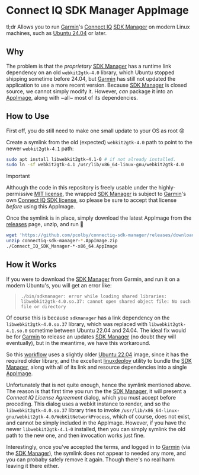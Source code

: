 # Connect IQ SDK Manager AppImage

tl;dr Allows you to run [Garmin][]'s [Connect IQ][] [SDK Manager][] on modern Linux machines, such as [Ubuntu 24.04][]
or later.

## Why

The problem is that the *proprietary* [SDK Manager][] has a runtime link dependency on an old `webkit2gtk-4.0` library,
which Ubuntu stopped shipping sometime before 24.04, but [Garmin][] has still not updated the application to use a more
recent version.  Because [SDK Manager][] is closed source, we cannot simply modify it. However, *can* package it into an
[AppImage][], along with ~all~ most of its dependencies.

## How to Use

First off, you do still need to make one small update to your OS as root :disappointed:

Create a symlink from the old (expected) `webkit2gtk-4.0` path to point to the newer `webkit2gtk-4.1` path:

```sh
sudo apt install libwebkit2gtk-4.1-0 # if not already installed.
sudo ln -sf webkit2gtk-4.1 /usr/lib/x86_64-linux-gnu/webkit2gtk-4.0
```

> [!IMPORTANT]
> Although the code in this repository is freely usable under the highly-permissive [MIT license][], the wrapped
> [SDK Manager][] is subject to [Garmin][]'s own [Connect IQ SDK license], so please be sure to accept that license
> *before* using this AppImage.

Once the symlink is in place, simply download the latest AppImage from the [releases][] page, unzip, and run :tada:

```sh
wget 'https://github.com/pcolby/connectiq-sdk-manager/releases/download/continuous/connectiq-sdk-manager-1.0.13+50.AppImage.zip'
unzip connectiq-sdk-manager-*.AppImage.zip
./Connect_IQ_SDK_Manager-*-x86_64.AppImage
```

## How it Works

If you were to download the [SDK Manager][] from Garmin, and run it on a modern Ubuntu's, you will get an error like:

> `./bin/sdkmanager: error while loading shared libraries: libwebkit2gtk-4.0.so.37: cannot open shared object file: No
> such file or directory`

Of course this is because `sdkmanager` has a link dependency on the `libwebkit2gtk-4.0.so.37` library, which was
replaced with `libwebkit2gtk-4.1.so.0` sometime between Ubuntu 22.04 and 24.04. The ideal fix would be for [Garmin][]
to release an updates [SDK Manager][] (no doubt they will eventually), but in the meantime, we have this workaround.

So this [workflow][] uses a slightly older [Ubuntu 22.04][] image, since it has the required older library, and the
excellent [linuxdeploy][] utility to bundle the [SDK Manager][], along with all of its link and resource  dependencies
into a single [AppImage].

Unfortunately that is not quite enough, hence the symlink mentioned above. The reason is that first time you run the
the [SDK Manager][], it will present a _Connect IQ License Agreement_ dialog, which you must accept before proceding.
This dialog uses a webkit instance to render, and so the `libwebkit2gtk-4.0.so.37` library tries to invoke
`/usr/lib/x86_64-linux-gnu/webkit2gtk-4.0/WebKitNetworkProcess`, which of course, does not exist, and cannot be simply
included in the AppImage. However, if you have the newer `libwebkit2gtk-4.1-0` installed, then you can simply symlink
the old path to the new one, and then invocation works just fine.

Interestingly, once you've accepted the terms, and logged in to [Garmin][] (via the [SDK Manager]), the symlink does
not appear to needed any more, and you can probaby safely remove it again. Though there's no real harm leaving it there
either.

[AppImage]: https://appimage.org/
[Connect IQ]: https://developer.garmin.com/connect-iq/overview/
[Connect IQ SDK license]: https://developer.garmin.com/connect-iq/sdk/
[Garmin]: https://www.garmin.com/
[linuxdeploy]: https://github.com/linuxdeploy/linuxdeploy
[MIT license]: LICENSE.md
[releases]: https://github.com/pcolby/connectiq-sdk-manager/releases
[SDK Manager]: https://developer.garmin.com/connect-iq/sdk/
[Ubuntu 22.04]: https://ubuntu.com/blog/tag/22-04-lts
[Ubuntu 24.04]: https://ubuntu.com/blog/tag/ubuntu-24-04-lts
[workflow]: .github/workflows/package.yaml
